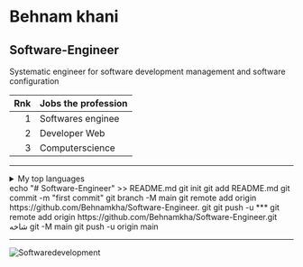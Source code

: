 # Behnam khani
## Software-Engineer
Systematic engineer for software development management and software configuration 

| Rnk | Jobs the profession|
|-----:|--------------------|
|     1| Softwares enginee  |
|     2| Developer Web      |
|     3| Computerscience    |
***
<details>
<summary>My top languages</summary>

| Rank | Languages |
|-----:|-----------|
|     1| Javascript|
|     2| Python    |
|     3| SQL       |
|     4| Html      |
</details>
echo "# Software-Engineer" >> README.md 
git init 
git add README.md 
git commit -m "first commit" 
git branch -M main 
git remote add origin https://github.com/Behnamkha/Software-Engineer. git
 git push -u 
***
git remote add origin https://github.com/Behnamkha/Software-Engineer.git
 شاخه git -M main 
git push -u origin main

***

![Softwaredevelopment](https://user-images.githubusercontent.com/94729188/212581892-af7354ad-5c2b-4e79-b37c-d817457383a5.jpg) 
